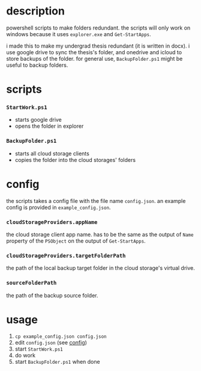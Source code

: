# description

powershell scripts to make folders redundant. the scripts will only work on windows because it uses `explorer.exe` and `Get-StartApps`.

i made this to make my undergrad thesis redundant (it is written in docx). i use google drive to sync the thesis's folder, and onedrive and icloud to store backups of the folder. for general use, `BackupFolder.ps1` might be useful to backup folders.

# scripts

### `StartWork.ps1`

- starts google drive
- opens the folder in explorer 

### `BackupFolder.ps1`

- starts all cloud storage clients
- copies the folder into the cloud storages' folders

# config

the scripts takes a config file with the file name `config.json`. an example config is provided in `example_config.json`.

### `cloudStorageProviders.appName`

the cloud storage client app name. has to be the same as the output of `Name` property of the `PSObject` on the output of `Get-StartApps`.

### `cloudStorageProviders.targetFolderPath`

the path of the local backup target folder in the cloud storage's virtual drive.

### `sourceFolderPath`

the path of the backup source folder.

# usage

1. `cp example_config.json config.json`
2. edit `config.json` (see [config](#config))
3. start `StartWork.ps1`
4. do work
5. start `BackupFolder.ps1` when done